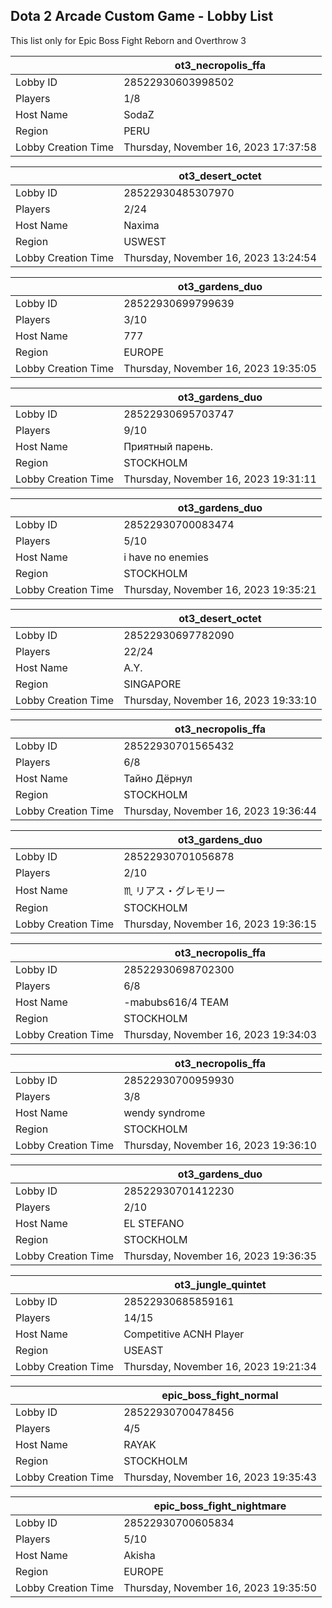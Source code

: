## Dota 2 Arcade Custom Game - Lobby List

This list only for Epic Boss Fight Reborn and Overthrow 3

|  | ot3_necropolis_ffa |
| ------ | ------ |
| Lobby ID | 28522930603998502 |
| Players | 1/8 |
| Host Name | SodaZ |
| Region | PERU |
| Lobby Creation Time | Thursday, November 16, 2023 17:37:58 |


|  | ot3_desert_octet |
| ------ | ------ |
| Lobby ID | 28522930485307970 |
| Players | 2/24 |
| Host Name | Naxima |
| Region | USWEST |
| Lobby Creation Time | Thursday, November 16, 2023 13:24:54 |


|  | ot3_gardens_duo |
| ------ | ------ |
| Lobby ID | 28522930699799639 |
| Players | 3/10 |
| Host Name | 777 |
| Region | EUROPE |
| Lobby Creation Time | Thursday, November 16, 2023 19:35:05 |


|  | ot3_gardens_duo |
| ------ | ------ |
| Lobby ID | 28522930695703747 |
| Players | 9/10 |
| Host Name | Приятный парень. |
| Region | STOCKHOLM |
| Lobby Creation Time | Thursday, November 16, 2023 19:31:11 |


|  | ot3_gardens_duo |
| ------ | ------ |
| Lobby ID | 28522930700083474 |
| Players | 5/10 |
| Host Name | i have no enemies |
| Region | STOCKHOLM |
| Lobby Creation Time | Thursday, November 16, 2023 19:35:21 |


|  | ot3_desert_octet |
| ------ | ------ |
| Lobby ID | 28522930697782090 |
| Players | 22/24 |
| Host Name | A.Y. |
| Region | SINGAPORE |
| Lobby Creation Time | Thursday, November 16, 2023 19:33:10 |


|  | ot3_necropolis_ffa |
| ------ | ------ |
| Lobby ID | 28522930701565432 |
| Players | 6/8 |
| Host Name | Тайно Дёрнул |
| Region | STOCKHOLM |
| Lobby Creation Time | Thursday, November 16, 2023 19:36:44 |


|  | ot3_gardens_duo |
| ------ | ------ |
| Lobby ID | 28522930701056878 |
| Players | 2/10 |
| Host Name | ♏ リアス・グレモリー |
| Region | STOCKHOLM |
| Lobby Creation Time | Thursday, November 16, 2023 19:36:15 |


|  | ot3_necropolis_ffa |
| ------ | ------ |
| Lobby ID | 28522930698702300 |
| Players | 6/8 |
| Host Name | -mabubs616/4 TEAM |
| Region | STOCKHOLM |
| Lobby Creation Time | Thursday, November 16, 2023 19:34:03 |


|  | ot3_necropolis_ffa |
| ------ | ------ |
| Lobby ID | 28522930700959930 |
| Players | 3/8 |
| Host Name | wendy syndrome |
| Region | STOCKHOLM |
| Lobby Creation Time | Thursday, November 16, 2023 19:36:10 |


|  | ot3_gardens_duo |
| ------ | ------ |
| Lobby ID | 28522930701412230 |
| Players | 2/10 |
| Host Name | EL STEFANO |
| Region | STOCKHOLM |
| Lobby Creation Time | Thursday, November 16, 2023 19:36:35 |


|  | ot3_jungle_quintet |
| ------ | ------ |
| Lobby ID | 28522930685859161 |
| Players | 14/15 |
| Host Name | Competitive ACNH Player |
| Region | USEAST |
| Lobby Creation Time | Thursday, November 16, 2023 19:21:34 |


|  | epic_boss_fight_normal |
| ------ | ------ |
| Lobby ID | 28522930700478456 |
| Players | 4/5 |
| Host Name | RAYAK |
| Region | STOCKHOLM |
| Lobby Creation Time | Thursday, November 16, 2023 19:35:43 |


|  | epic_boss_fight_nightmare |
| ------ | ------ |
| Lobby ID | 28522930700605834 |
| Players | 5/10 |
| Host Name | Akisha |
| Region | EUROPE |
| Lobby Creation Time | Thursday, November 16, 2023 19:35:50 |


